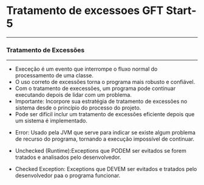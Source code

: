 # Tratamento de excessoes GFT Start-5

-------------------------------------------------------------

### Tratamento de Excessões
-------------------------------------------------------------

* Execeção é um evento que interrompe o fluxo normal do processamento de uma classe.
* O uso correto de excessões torna o programa mais robusto e confiável.
* Com o tratamento de execessões, um programa pode continuar executando depois de lidar com um problema.
* Importante: Incorpore sua estratégia de tratamento de excessões no sistema desde o princípio do processo do projeto.
* Pode ser difícil inclur um tratamento de excessões eficiente depois que um sistema é implementado.

- Error: Usado pela JVM que serve para indicar se existe algum problema de recurso do programa, tornando a execução impossível de continuar.

- Unchecked (Runtime):Exceptions que PODEM ser evitados se forem tratados e analisados pelo desenvolvedor.

- Checked Exception: Exceptions que DEVEM ser evitados e tratados pelo desenvolvedor paa o programa funcionar.
